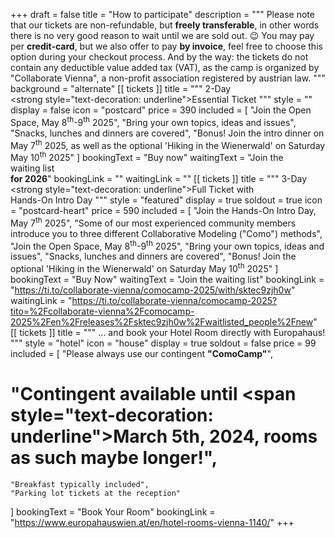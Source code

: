 +++
draft = false
title = "How to participate"
description = """
Please note that our tickets are non-refundable, but **freely transferable**, in other words there is no very good reason to wait until we are sold out. 😉 You may pay per **credit-card**, but we also offer to pay **by invoice**, feel free to choose this option during your checkout process. And by the way: the tickets do not contain any deductible value added tax (VAT), as the camp is organized by "Collaborate Vienna", a non-profit association registered by austrian law.
"""
background = "alternate"
[[ tickets ]]
title = """
    2-Day <br> <strong style=\"text-decoration: underline\">Essential</strong> Ticket
"""
style = ""
display = false
icon = "postcard"
price = 390
included = [
    "Join the Open Space, May 8<sup>th</sup>-9<sup>th</sup> 2025",
    "Bring your own topics, ideas and issues",
    "Snacks, lunches and dinners are covered",
    "Bonus! Join the intro dinner on May 7<sup>th</sup> 2025, as well as the optional 'Hiking in the Wienerwald' on Saturday May 10<sup>th</sup> 2025"
]
bookingText = "Buy now"
waitingText = "Join the <br/> waiting list <br/> <strong>for 2026</strong>"
bookingLink = ""
waitingLink = ""
[[ tickets ]]
title = """
    3-Day <br> <strong style=\"text-decoration: underline\">Full</strong> Ticket with <br> Hands-On Intro Day
"""
style = "featured"
display = true
soldout = true
icon = "postcard-heart"
price = 590
included = [
    "Join the Hands-On Intro Day, May 7<sup>th</sup> 2025",
    "Some of our most experienced community members introduce you to three different Collaborative Modeling (\"Como\") methods",
    "Join the Open Space, May 8<sup>th</sup>-9<sup>th</sup> 2025",
    "Bring your own topics, ideas and issues",
    "Snacks, lunches and dinners are covered",
    "Bonus! Join the optional 'Hiking in the Wienerwald' on Saturday May 10<sup>th</sup> 2025" 
]
bookingText = "Buy Now"
waitingText = "Join the waiting list"
bookingLink = "https://ti.to/collaborate-vienna/comocamp-2025/with/sktec9zjh0w"
waitingLink = "https://ti.to/collaborate-vienna/comocamp-2025?tito=%2Fcollaborate-vienna%2Fcomocamp-2025%2Fen%2Freleases%2Fsktec9zjh0w%2Fwaitlisted_people%2Fnew"
[[ tickets ]]
title = """
    ... and book your Hotel Room
    directly with Europahaus!
"""
style = "hotel"
icon = "house"
display = true
soldout = false
price = 99
included = [
    "Please always use our contingent <strong>\"ComoCamp\"</strong>",
 #   "Contingent available until <span style=\"text-decoration: underline\">March 5th, 2024</span>, rooms as such maybe longer!",
    "Breakfast typically included",
    "Parking lot tickets at the reception"
]
bookingText = "Book Your Room"
bookingLink = "https://www.europahauswien.at/en/hotel-rooms-vienna-1140/"
+++
